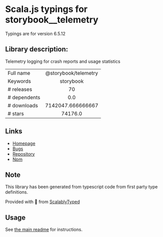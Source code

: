 
# Scala.js typings for storybook__telemetry

Typings are for version 6.5.12

## Library description:
Telemetry logging for crash reports and usage statistics

|                    |                 |
| ------------------ | :-------------: |
| Full name          | @storybook/telemetry |
| Keywords           | storybook |
| # releases         | 70 |
| # dependents       | 0.0 |
| # downloads        | 7142047.666666667 |
| # stars            | 74176.0 |

## Links
- [Homepage](https://github.com/storybookjs/storybook/tree/main/lib/telemetry)
- [Bugs](https://github.com/storybookjs/storybook/issues)
- [Repository](https://github.com/storybookjs/storybook)
- [Npm](https://www.npmjs.com/package/%40storybook%2Ftelemetry)
    


## Note
This library has been generated from typescript code from first party type definitions.

Provided with :purple_heart: from [ScalablyTyped](https://github.com/oyvindberg/ScalablyTyped)

## Usage
See [the main readme](../../readme.md) for instructions.


